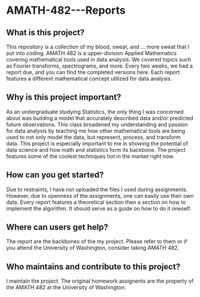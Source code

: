 # AMATH-482---Reports
## What is this project?
This repository is a collection of my blood, sweat, and ... more sweat that I put into coding. AMATH 482 is a upper-division Applied Mathematics covering mathematical tools used in data analysis. We covered topics such as Fourier transforms, spectrograms, and more. Every two weeks, we had a report due, and you can find the completed versions here. Each report features a different mathematical concept utilized for data analysis. 

## Why is this project important?
As an undergraduate studying Statistics, the only thing I was concerned about was building a model that accurately described data and/or predicted future observations. This class broadened my understanding and passion for data analysis by teaching me how other mathematical tools are being used to not only model the data, but represent, process, and transform data. This project is especially important to me in showing the potential of data science and how math and statistics form its backbone. The project features some of the coolest techniques hot in the market right now.

## How can you get started?
Due to restraints, I have not uploaded the files I used during assignments. However, due to openness of the assignments, one can easily use their own data. Every report features a theoretical section then a section on how to implement the algorithm. It should serve as a guide on how to do it oneself. 

## Where can users get help?
The report are the backbones of the my project. Please refer to them or if you attend the University of Washington, consider taking AMATH 482.

## Who maintains and contribute to this project?
I maintain the project. The original homework assignents are the property of the AMATH 482 at the University of Washington. 

